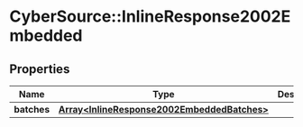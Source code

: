 # CyberSource::InlineResponse2002Embedded

## Properties
Name | Type | Description | Notes
------------ | ------------- | ------------- | -------------
**batches** | [**Array&lt;InlineResponse2002EmbeddedBatches&gt;**](InlineResponse2002EmbeddedBatches.md) |  | [optional] 


